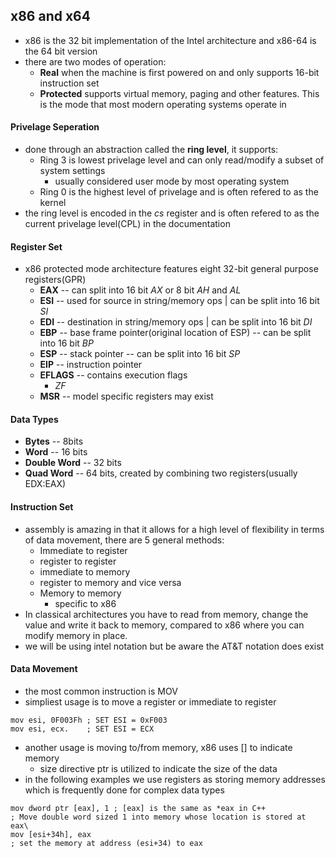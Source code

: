 ## x86 and x64
- x86 is the 32 bit implementation of the Intel architecture and x86-64 is the 64 bit version
- there are two modes of operation:
	- **Real** when the machine is first powered on and only supports 16-bit instruction set 
	- **Protected** supports virtual memory, paging and other features. This is the mode that most modern operating systems operate in 

#### Privelage Seperation
- done through an abstraction called the **ring level**, it supports:
	- Ring 3 is lowest privelage level and can only read/modify a subset of system settings
		- usually considered user mode by most operating system
	- Ring 0 is the highest level of privelage and is often refered to as the kernel 
- the ring level is encoded in the *cs* register and is often refered to as the current privelage level(CPL) in the documentation 

#### Register Set
- x86 protected mode architecture features eight 32-bit general purpose registers(GPR)
	- **EAX** -- can split into 16 bit *AX* or 8 bit *AH* and *AL*
	- **ESI** -- used for source in string/memory ops | can be split into 16 bit *SI*
	- **EDI** -- destination in string/memory ops | can be split into 16 bit *DI*
	- **EBP** -- base frame pointer(original location of ESP) -- can be split into 16 bit *BP*
	- **ESP** -- stack pointer -- can be split into 16 bit *SP*
	- **EIP** -- instruction pointer
	- **EFLAGS** -- contains execution flags
		- *ZF*
	- **MSR** -- model specific registers may exist 

#### Data Types
- **Bytes** -- 8bits
- **Word** -- 16 bits
- **Double Word** -- 32 bits
- **Quad Word** -- 64 bits, created by combining two registers(usually EDX:EAX)

#### Instruction Set 
- assembly is amazing in that it allows for a high level of flexibility in terms of data movement, there are 5 general methods:
	- Immediate to register
	- register to register
	- immediate to memory 
	- register to memory and vice versa
	- Memory to memory
		- specific to x86
- In classical architectures you have to read from memory, change the value and write it back to memory, compared to x86 where you can modify memory in place. 
- we will be using intel notation but be aware the AT&T notation does exist

#### Data Movement
- the most common instruction is MOV 
- simpliest usage is to move a register or immediate to register
```x86
mov esi, 0F003Fh ; SET ESI = 0xF003
mov esi, ecx.    ; SET ESI = ECX
```
- another usage is moving to/from memory, x86 uses [] to indicate memory
	- size directive ptr is utilized to indicate the size of the data
- in the following examples we use registers as storing memory addresses which is frequently done for complex data types 
```x86
mov dword ptr [eax], 1 ; [eax] is the same as *eax in C++
; Move double word sized 1 into memory whose location is stored at eax\
mov [esi+34h], eax
; set the memory at address (esi+34) to eax
```
